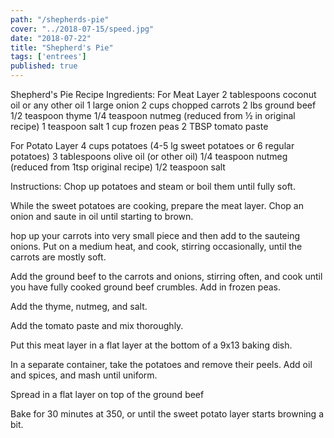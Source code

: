 ```yaml
---
path: "/shepherds-pie"
cover: "../2018-07-15/speed.jpg"
date: "2018-07-22"
title: "Shepherd's Pie"
tags: ['entrees']
published: true
---
```


Shepherd's Pie Recipe
Ingredients:
For Meat Layer
2 tablespoons coconut oil or any other oil
1 large onion
2 cups chopped carrots
2 lbs ground beef
1/2 teaspoon thyme
1/4 teaspoon nutmeg (reduced from ½ in original recipe) 
1 teaspoon salt
1 cup frozen peas
2 TBSP tomato paste

For Potato Layer
4 cups potatoes (4-5 lg sweet potatoes or 6 regular potatoes)
3 tablespoons olive oil (or other oil)
1/4 teaspoon nutmeg (reduced from 1tsp original recipe) 
1/2 teaspoon salt

Instructions:
Chop up potatoes and steam or boil them until fully soft.

While the sweet potatoes are cooking, prepare the meat layer. Chop an onion and saute in oil until starting to brown.

 hop up your carrots into very small piece and then add to the sauteing onions. Put on a medium heat, and cook, stirring occasionally, until the carrots are mostly soft.

Add the ground beef to the carrots and onions, stirring often, and cook until you have fully cooked ground beef crumbles. Add in frozen peas.

Add the thyme, nutmeg, and salt.

Add the tomato paste and mix thoroughly.

Put this meat layer in a flat layer at the bottom of a 9x13 baking dish.

In a separate container, take the potatoes and remove their peels. Add oil and spices, and mash until uniform.

Spread in a flat layer on top of the ground beef

Bake for 30 minutes at 350, or until the sweet potato layer starts browning a bit.